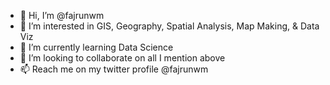 - 👋 Hi, I’m @fajrunwm
- 👀 I’m interested in GIS, Geography, Spatial Analysis, Map Making, & Data Viz
- 🌱 I’m currently learning Data Science
- 💞️ I’m looking to collaborate on all I mention above
- 📫 Reach me on my twitter profile @fajrunwm

<!---
fajrunwm/fajrunwm is a ✨ special ✨ repository because its `README.md` (this file) appears on your GitHub profile.
You can click the Preview link to take a look at your changes.
--->
